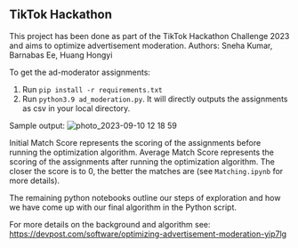 ## TikTok Hackathon ##

This project has been done as part of the TikTok Hackathon Challenge 2023 and aims to optimize advertisement moderation. 
Authors: Sneha Kumar, Barnabas Ee, Huang Hongyi


To get the ad-moderator assignments: 
1. Run `pip install -r requirements.txt`
2. Run `python3.9 ad_moderation.py`. It will directly outputs the assignments as csv in your local directory.

Sample output:
![photo_2023-09-10 12 18 59](https://github.com/snehakumar27/TikTokHackathon/assets/75850030/2cf4b022-5c2d-4f0c-84ee-cf2ea569c786)

Initial Match Score represents the scoring of the assignments before running the optimization algorithm. 
Average Match Score represents the scoring of the assignments after running the optimization algorithm. 
The closer the score is to 0, the better the matches are (see `Matching.ipynb` for more details). 

The remaining python notebooks outline our steps of exploration and how we have come up with our final algorithm in the Python script. 

For more details on the background and algorithm see: https://devpost.com/software/optimizing-advertisement-moderation-yip7lg
